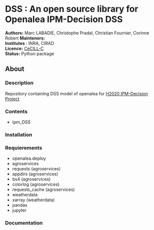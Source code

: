 # DSS : An open source library for Openalea IPM-Decision DSS

**Authors:** Marc LABADIE, Christophe Pradal, Christian Fournier, Corinne Robert
**Mainteners:**   
**Institutes** : INRA, CIRAD  
**Licence:** [CeCILL-C](https://raw.githubusercontent.com/H2020-IPM-openalea/DSS/master/LICENSE.txt)  
**Status:** Python package

## About

### Description

Repository containing DSS model of openalea for [H2020 IPM-Decision Project](https://www.ipmdecisions.net/) 

### Contents

* ipm_DSS 

### Installation

### Requierements

* openalea.deploy
* agroservices
* requests (agroservices)
* appdirs (agroservices)
* bs4 (agroservices)
* colorlog (agroservices)
* requests_cache (agroservices)
* weatherdata
* xarray (weatherdata)
* pandas
* jupyter


### Documentation

